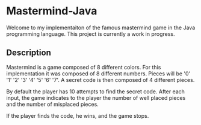 # Mastermind-Java

Welcome to my implementaiton of the famous mastermind game in the Java programming language.
This project is currently a work in progress.

## Description

Mastermind is a game composed of 8 different colors.
For this implementation it was composed of 8 different numbers. Pieces will be '0' '1' '2' '3' '4' '5' '6' '7'.
A secret code is then composed of 4 different pieces.

By default the player has 10 attempts to find the secret code.
After each input, the game indicates to the player the number of well placed pieces and the number of misplaced pieces.

If the player finds the code, he wins, and the game stops.